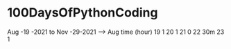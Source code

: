 # 100DaysOfPythonCoding
Aug -19 -2021 to Nov -29-2021
--> Aug  time (hour)
    19   1
    20   1
    21   0
    22   30m
    23   1
